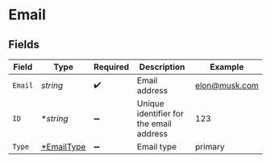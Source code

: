 # Email


## Fields

| Field                                          | Type                                           | Required                                       | Description                                    | Example                                        |
| ---------------------------------------------- | ---------------------------------------------- | ---------------------------------------------- | ---------------------------------------------- | ---------------------------------------------- |
| `Email`                                        | *string*                                       | :heavy_check_mark:                             | Email address                                  | elon@musk.com                                  |
| `ID`                                           | **string*                                      | :heavy_minus_sign:                             | Unique identifier for the email address        | 123                                            |
| `Type`                                         | [*EmailType](../../models/shared/emailtype.md) | :heavy_minus_sign:                             | Email type                                     | primary                                        |